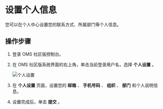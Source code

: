 设置个人信息 
===========================

您可以在个人中心设置您的联系方式、所属部门等个人信息。

操作步骤 
-------------------------

1. 登录 OMS 社区版控制台。

   

2. 在 OMS 社区版系统界面的右上角，单击当前登录用户名，选择 **个人设置** 。

   ![个人设置](https://help-static-aliyun-doc.aliyuncs.com/assets/img/zh-CN/3909541461/p380732.png)
   

3. 在 **个人设置** 页面，设置您的 **邮箱** 、 **手机号码** 、 **组织** 、 **部门** 和个人说明信息。

   

4. 设置完成后，单击 **提交** 。

   



